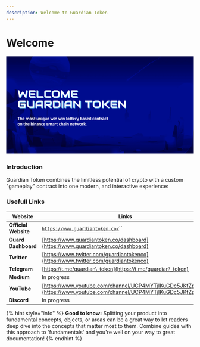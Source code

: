 ```yaml
---
description: Welcome to Guardian Token
---
```


# Welcome



![](<.gitbook/assets/Screen Shot 2022-05-09 at 4.41.32 PM.png>)

### Introduction&#x20;

Guardian Token  combines the limitless potential of crypto  with a custom "gameplay" contract into one modern, and interactive experience:

### Usefull Links

| Website              | Links                                                                                                                |
| -------------------- | -------------------------------------------------------------------------------------------------------------------- |
| **Official Website** | [`https://www.guardiantoken.co/`](https://www.guardiantoken.co)``                                                    |
| **Guard Dashboard**  | [https://www.guardiantoken.co/dashboard](https://www.guardiantoken.co/dashboard)                                     |
| **Twitter**          | [https://www.twitter.com/guardiantokenco](https://www.twitter.com/guardiantokenco)                                   |
| **Telegram**         | [https://t.me/guardian\_token](https://t.me/guardian\_token)                                                         |
| **Medium**           | In progress                                                                                                          |
| **YouTube**          | [https://www.youtube.com/channel/UCP4MYTjIKuGDc5JKfZpVgiQ](https://www.youtube.com/channel/UCP4MYTjIKuGDc5JKfZpVgiQ) |
| **Discord**          | In progress                                                                                                          |

{% hint style="info" %}
**Good to know:** Splitting your product into fundamental concepts, objects, or areas can be a great way to let readers deep dive into the concepts that matter most to them. Combine guides with this approach to 'fundamentals' and you're well on your way to great documentation!
{% endhint %}
